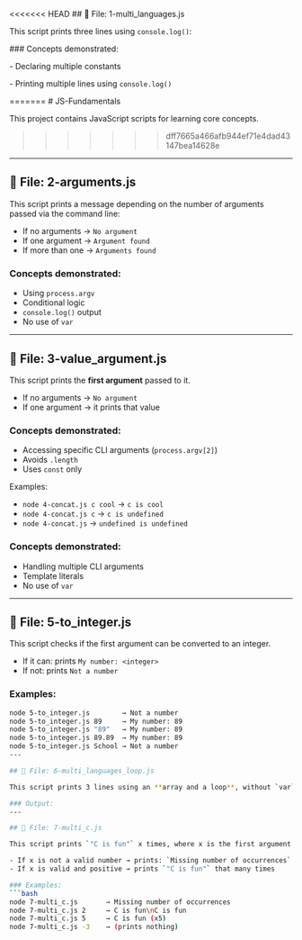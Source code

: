 <<<<<<< HEAD
\## 📁 File: 1-multi\_languages.js



This script prints three lines using `console.log()`:





\### Concepts demonstrated:

\- Declaring multiple constants

\- Printing multiple lines using `console.log()`


=======
\# JS-Fundamentals



This project contains JavaScript scripts for learning core concepts.
>>>>>>> dff7665a466afb944ef71e4dad43147bea14628e

---

## 📁 File: 2-arguments.js

This script prints a message depending on the number of arguments passed via the command line:

- If no arguments → `No argument`
- If one argument → `Argument found`
- If more than one → `Arguments found`

### Concepts demonstrated:
- Using `process.argv`
- Conditional logic
- `console.log()` output
- No use of `var`

---

## 📁 File: 3-value_argument.js

This script prints the **first argument** passed to it.

- If no arguments → `No argument`
- If one argument → it prints that value

### Concepts demonstrated:
- Accessing specific CLI arguments (`process.argv[2]`)
- Avoids `.length`
- Uses `const` only


Examples:
- `node 4-concat.js c cool` → `c is cool`
- `node 4-concat.js c` → `c is undefined`
- `node 4-concat.js` → `undefined is undefined`

### Concepts demonstrated:
- Handling multiple CLI arguments
- Template literals
- No use of `var`
---

## 📁 File: 5-to_integer.js

This script checks if the first argument can be converted to an integer.

- If it can: prints `My number: <integer>`
- If not: prints `Not a number`

### Examples:
```bash
node 5-to_integer.js        → Not a number  
node 5-to_integer.js 89     → My number: 89  
node 5-to_integer.js "89"   → My number: 89  
node 5-to_integer.js 89.89  → My number: 89  
node 5-to_integer.js School → Not a number  
---

## 📁 File: 6-multi_languages_loop.js

This script prints 3 lines using an **array and a loop**, without `var` or `if/else`.

### Output:
---

## 📁 File: 7-multi_c.js

This script prints `"C is fun"` x times, where x is the first argument.

- If x is not a valid number → prints: `Missing number of occurrences`
- If x is valid and positive → prints `"C is fun"` that many times

### Examples:
```bash
node 7-multi_c.js       → Missing number of occurrences  
node 7-multi_c.js 2     → C is fun\nC is fun  
node 7-multi_c.js 5     → C is fun (x5)  
node 7-multi_c.js -3    → (prints nothing)  

